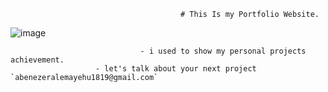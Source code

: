                                           # This Is my Portfolio Website.
![image](https://user-images.githubusercontent.com/84628709/200192623-6e818453-111f-4c40-bba0-d4d51a49ce0b.png)
   
                                 - i used to show my personal projects achievement.
                       - let's talk about your next project `abenezeralemayehu1819@gmail.com`
